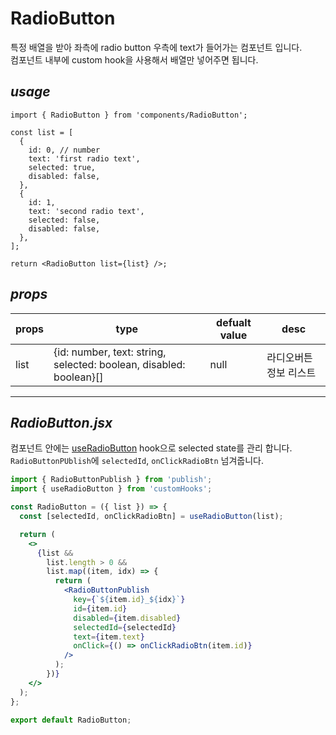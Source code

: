 # RadioButton

특정 배열을 받아 좌측에 radio button 우측에 text가 들어가는 컴포넌트 입니다.  
컴포넌트 내부에 custom hook을 사용해서 배열만 넣어주면 됩니다.

## _usage_

```tsx
import { RadioButton } from 'components/RadioButton';

const list = [
  {
    id: 0, // number
    text: 'first radio text',
    selected: true,
    disabled: false,
  },
  {
    id: 1,
    text: 'second radio text',
    selected: false,
    disabled: false,
  },
];

return <RadioButton list={list} />;
```

## _props_

| props | type                                                               | defualt value | desc                   |
| ----- | ------------------------------------------------------------------ | ------------- | ---------------------- |
| list  | {id: number, text: string, selected: boolean, disabled: boolean}[] | null          | 라디오버튼 정보 리스트 |

---

## _RadioButton.jsx_

컴포넌트 안에는 [useRadioButton]() hook으로 selected state를 관리 합니다.
`RadioButtonPUblish`에 `selectedId`, `onClickRadioBtn` 넘겨줍니다.

```jsx
import { RadioButtonPublish } from 'publish';
import { useRadioButton } from 'customHooks';

const RadioButton = ({ list }) => {
  const [selectedId, onClickRadioBtn] = useRadioButton(list);

  return (
    <>
      {list &&
        list.length > 0 &&
        list.map((item, idx) => {
          return (
            <RadioButtonPublish
              key={`${item.id}_${idx}`}
              id={item.id}
              disabled={item.disabled}
              selectedId={selectedId}
              text={item.text}
              onClick={() => onClickRadioBtn(item.id)}
            />
          );
        })}
    </>
  );
};

export default RadioButton;
```
